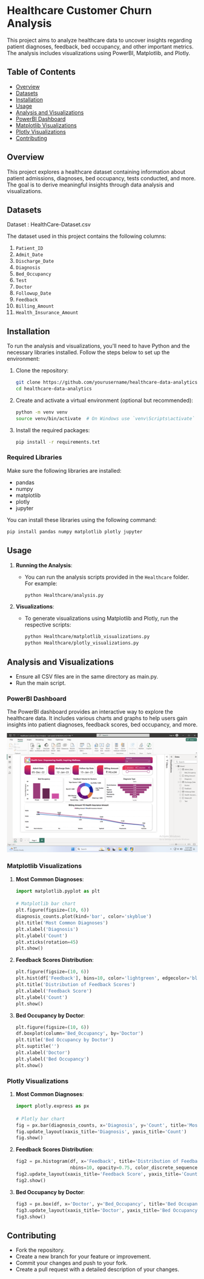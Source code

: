 # Healthcare Customer Churn Analysis

This project aims to analyze healthcare data to uncover insights regarding patient diagnoses, feedback, bed occupancy, and other important metrics. The analysis includes visualizations using PowerBI, Matplotlib, and Plotly.

## Table of Contents
- [Overview](#overview)
- [Datasets](#datasets)
- [Installation](#installation)
- [Usage](#usage)
- [Analysis and Visualizations](#analysis-and-visualizations)
- [PowerBI Dashboard](#powerbi-dashboard)
- [Matplotlib Visualizations](#matplotlib-visualizations)
- [Plotly Visualizations](#plotly-visualizations)
- [Contributing](#contributing)

## Overview

This project explores a healthcare dataset containing information about patient admissions, diagnoses, bed occupancy, tests conducted, and more. The goal is to derive meaningful insights through data analysis and visualizations.

## Datasets

Dataset : HealthCare-Dataset.csv

The dataset used in this project contains the following columns:
1. `Patient_ID`
2. `Admit_Date`
3. `Discharge_Date`
4. `Diagnosis`
5. `Bed_Occupancy`
6. `Test`
7. `Doctor`
8. `Followup_Date`
9. `Feedback`
10. `Billing_Amount`
11. `Health_Insurance_Amount`

## Installation

To run the analysis and visualizations, you'll need to have Python and the necessary libraries installed. Follow the steps below to set up the environment:

1. Clone the repository:
    ```bash
    git clone https://github.com/yourusername/healthcare-data-analytics.git
    cd healthcare-data-analytics
    ```

2. Create and activate a virtual environment (optional but recommended):
    ```bash
    python -m venv venv
    source venv/bin/activate  # On Windows use `venv\Scripts\activate`
    ```

3. Install the required packages:
    ```bash
    pip install -r requirements.txt
    ```

### Required Libraries

Make sure the following libraries are installed:

- pandas
- numpy
- matplotlib
- plotly
- jupyter

You can install these libraries using the following command:
```bash
pip install pandas numpy matplotlib plotly jupyter
```

## Usage

1. **Running the Analysis**:
    - You can run the analysis scripts provided in the `Healthcare` folder. For example:
        ```bash
        python Healthcare/analysis.py
        ```

2. **Visualizations**:
    - To generate visualizations using Matplotlib and Plotly, run the respective scripts:
        ```bash
        python Healthcare/matplotlib_visualizations.py
        python Healthcare/plotly_visualizations.py
        ```

## Analysis and Visualizations
- Ensure all CSV files are in the same directory as main.py.
- Run the main script.

### PowerBI Dashboard

The PowerBI dashboard provides an interactive way to explore the healthcare data. It includes various charts and graphs to help users gain insights into patient diagnoses, feedback scores, bed occupancy, and more.

![PowerBI Dashboard Screenshot](https://github.com/pawanm07/HealthcareCustomerChurnAnalysis/blob/main/Dashboard%20img1.png)

### Matplotlib Visualizations

1. **Most Common Diagnoses**:
    ```python
    import matplotlib.pyplot as plt

    # Matplotlib bar chart
    plt.figure(figsize=(10, 6))
    diagnosis_counts.plot(kind='bar', color='skyblue')
    plt.title('Most Common Diagnoses')
    plt.xlabel('Diagnosis')
    plt.ylabel('Count')
    plt.xticks(rotation=45)
    plt.show()
    ```

2. **Feedback Scores Distribution**:
    ```python
    plt.figure(figsize=(10, 6))
    plt.hist(df['Feedback'], bins=10, color='lightgreen', edgecolor='black')
    plt.title('Distribution of Feedback Scores')
    plt.xlabel('Feedback Score')
    plt.ylabel('Count')
    plt.show()
    ```

3. **Bed Occupancy by Doctor**:
    ```python
    plt.figure(figsize=(10, 6))
    df.boxplot(column='Bed_Occupancy', by='Doctor')
    plt.title('Bed Occupancy by Doctor')
    plt.suptitle('')
    plt.xlabel('Doctor')
    plt.ylabel('Bed Occupancy')
    plt.show()
    ```

### Plotly Visualizations

1. **Most Common Diagnoses**:
    ```python
    import plotly.express as px

    # Plotly bar chart
    fig = px.bar(diagnosis_counts, x='Diagnosis', y='Count', title='Most Common Diagnoses')
    fig.update_layout(xaxis_title='Diagnosis', yaxis_title='Count')
    fig.show()
    ```

2. **Feedback Scores Distribution**:
    ```python
    fig2 = px.histogram(df, x='Feedback', title='Distribution of Feedback Scores',
                        nbins=10, opacity=0.75, color_discrete_sequence=['lightgreen'])
    fig2.update_layout(xaxis_title='Feedback Score', yaxis_title='Count')
    fig2.show()
    ```

3. **Bed Occupancy by Doctor**:
    ```python
    fig3 = px.box(df, x='Doctor', y='Bed_Occupancy', title='Bed Occupancy by Doctor')
    fig3.update_layout(xaxis_title='Doctor', yaxis_title='Bed Occupancy')
    fig3.show()
    ```

## Contributing
- Fork the repository.
- Create a new branch for your feature or improvement.
- Commit your changes and push to your fork.
- Create a pull request with a detailed description of your changes.
